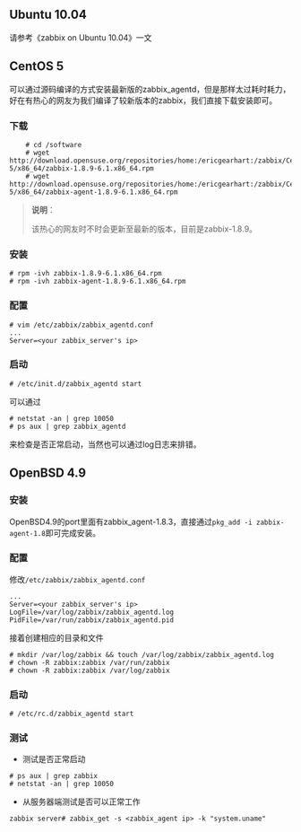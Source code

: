 ## Ubuntu 10.04

请参考《zabbix on Ubuntu 10.04》一文

## CentOS 5

可以通过源码编译的方式安装最新版的zabbix_agentd，但是那样太过耗时耗力，好在有热心的网友为我们编译了较新版本的zabbix，我们直接下载安装即可。

### 下载
 
        # cd /software
        # wget http://download.opensuse.org/repositories/home:/ericgearhart:/zabbix/CentOS_CentOS-5/x86_64/zabbix-1.8.9-6.1.x86_64.rpm
        # wget http://download.opensuse.org/repositories/home:/ericgearhart:/zabbix/CentOS_CentOS-5/x86_64/zabbix-agent-1.8.9-6.1.x86_64.rpm

> **说明**：
>
>该热心的网友时不时会更新至最新的版本，目前是zabbix-1.8.9。

### 安装

	# rpm -ivh zabbix-1.8.9-6.1.x86_64.rpm
	# rpm -ivh zabbix-agent-1.8.9-6.1.x86_64.rpm

### 配置
	
	# vim /etc/zabbix/zabbix_agentd.conf
	...
	Server=<your zabbix_server's ip>
	
### 启动

	# /etc/init.d/zabbix_agentd start

可以通过

	# netstat -an | grep 10050
	# ps aux | grep zabbix_agentd

来检查是否正常启动，当然也可以通过log日志来排错。

## OpenBSD 4.9

### 安装

OpenBSD4.9的port里面有zabbix_agent-1.8.3，直接通过`pkg_add -i zabbix-agent-1.8`即可完成安装。

### 配置

修改`/etc/zabbix/zabbix_agentd.conf`

	...
	Server=<your zabbix_server's ip>
	LogFile=/var/log/zabbix/zabbix_agentd.log
	PidFile=/var/run/zabbix/zabbix_agentd.pid

接着创建相应的目录和文件

    # mkdir /var/log/zabbix && touch /var/log/zabbix/zabbix_agentd.log
    # chown -R zabbix:zabbix /var/run/zabbix
    # chown -R zabbix:zabbix /var/log/zabbix

### 启动

    # /etc/rc.d/zabbix_agentd start

### 测试

* 测试是否正常启动

```
# ps aux | grep zabbix
# netstat -an | grep 10050
```

* 从服务器端测试是否可以正常工作

`zabbix server# zabbix_get -s <zabbix_agent ip> -k "system.uname"`
 
